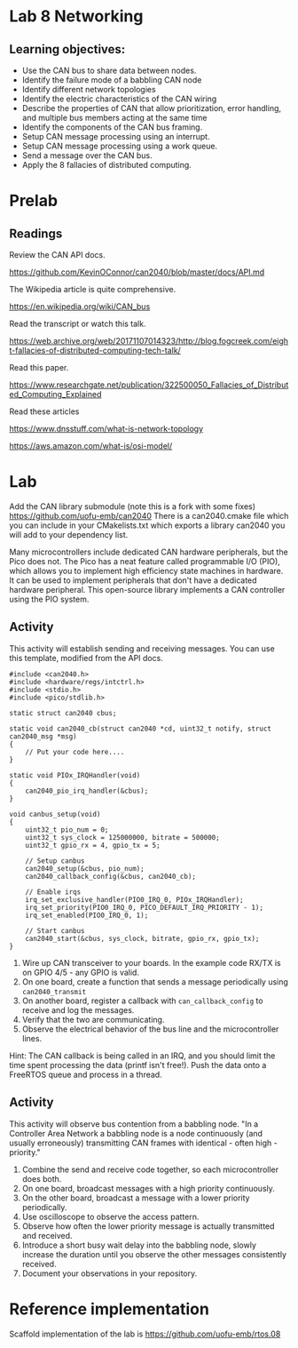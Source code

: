 # Lab 8 Networking
## Learning objectives:

* Use the CAN bus to share data between nodes.
* Identify the failure mode of a babbling CAN node
* Identify different network topologies
* Identify the electric characteristics of the CAN wiring
* Describe the properties of CAN that allow prioritization, error handling, and multiple bus members acting at the same time
* Identify the components of the CAN bus framing.
* Setup CAN message processing using an interrupt.
* Setup CAN message processing using a work queue.
* Send a message over the CAN bus.
* Apply the 8 fallacies of distributed computing.

# Prelab
## Readings
Review the CAN API docs.

https://github.com/KevinOConnor/can2040/blob/master/docs/API.md

The Wikipedia article is quite comprehensive.

https://en.wikipedia.org/wiki/CAN_bus

Read the transcript or watch this talk.

https://web.archive.org/web/20171107014323/http://blog.fogcreek.com/eight-fallacies-of-distributed-computing-tech-talk/

Read this paper.

https://www.researchgate.net/publication/322500050_Fallacies_of_Distributed_Computing_Explained

Read these articles

https://www.dnsstuff.com/what-is-network-topology

https://aws.amazon.com/what-is/osi-model/

# Lab
Add the CAN library submodule (note this is a fork with some fixes)  https://github.com/uofu-emb/can2040
There is a can2040.cmake file which you can include in your CMakelists.txt which exports a library can2040 you will add to your dependency list.

Many microcontrollers include dedicated CAN hardware peripherals, but the Pico does not.
The Pico has a neat feature called programmable I/O (PIO), which allows you to implement high efficiency state machines in hardware.
It can be used to implement peripherals that don't have a dedicated hardware peripheral.
This open-source library implements a CAN controller using the PIO system.

## Activity
This activity will establish sending and receiving messages. You can use this template, modified from the API docs.

```
#include <can2040.h>
#include <hardware/regs/intctrl.h>
#include <stdio.h>
#include <pico/stdlib.h>

static struct can2040 cbus;

static void can2040_cb(struct can2040 *cd, uint32_t notify, struct can2040_msg *msg)
{
    // Put your code here....
}

static void PIOx_IRQHandler(void)
{
    can2040_pio_irq_handler(&cbus);
}

void canbus_setup(void)
{
    uint32_t pio_num = 0;
    uint32_t sys_clock = 125000000, bitrate = 500000;
    uint32_t gpio_rx = 4, gpio_tx = 5;

    // Setup canbus
    can2040_setup(&cbus, pio_num);
    can2040_callback_config(&cbus, can2040_cb);

    // Enable irqs
    irq_set_exclusive_handler(PIO0_IRQ_0, PIOx_IRQHandler);
    irq_set_priority(PIO0_IRQ_0, PICO_DEFAULT_IRQ_PRIORITY - 1);
    irq_set_enabled(PIO0_IRQ_0, 1);

    // Start canbus
    can2040_start(&cbus, sys_clock, bitrate, gpio_rx, gpio_tx);
}
```

1. Wire up CAN transceiver to your boards. In the example code RX/TX is on GPIO 4/5 - any GPIO is valid.
1. On one board, create a function that sends a message periodically using `can2040_transmit`
1. On another board, register a callback with `can_callback_config` to receive and log the messages.
1. Verify that the two are communicating.
1. Observe the electrical behavior of the bus line and the microcontroller lines.

Hint: The CAN callback is being called in an IRQ, and you should limit the time spent processing the data (printf isn't free!). Push the data onto a FreeRTOS queue and process in a thread.

## Activity
This activity will observe bus contention from a babbling node. "In a Controller Area Network a babbling node is a node continuously (and usually erroneously) transmitting CAN frames with identical - often high - priority."

1. Combine the send and receive code together, so each microcontroller does both.
1. On one board, broadcast messages with a high priority continuously.
1. On the other board, broadcast a message with a lower priority periodically.
1. Use oscilloscope to observe the access pattern.
1. Observe how often the lower priority message is actually transmitted and received.
1. Introduce a short busy wait delay into the babbling node, slowly increase the duration until you observe the other messages consistently received.
1. Document your observations in your repository.

# Reference implementation
Scaffold implementation of the lab is https://github.com/uofu-emb/rtos.08
